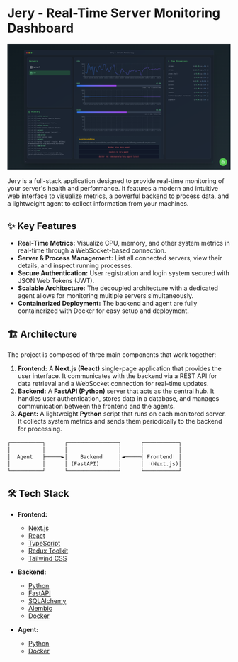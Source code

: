 # Jery - Real-Time Server Monitoring Dashboard

![Jery Dashboard](./img.png)

Jery is a full-stack application designed to provide real-time monitoring of your server's health and performance. It features a modern and intuitive web interface to visualize metrics, a powerful backend to process data, and a lightweight agent to collect information from your machines.

## ✨ Key Features

- **Real-Time Metrics:** Visualize CPU, memory, and other system metrics in real-time through a WebSocket-based connection.
- **Server & Process Management:** List all connected servers, view their details, and inspect running processes.
- **Secure Authentication:** User registration and login system secured with JSON Web Tokens (JWT).
- **Scalable Architecture:** The decoupled architecture with a dedicated agent allows for monitoring multiple servers simultaneously.
- **Containerized Deployment:** The backend and agent are fully containerized with Docker for easy setup and deployment.

## 🏗️ Architecture

The project is composed of three main components that work together:

1.  **Frontend:** A **Next.js (React)** single-page application that provides the user interface. It communicates with the backend via a REST API for data retrieval and a WebSocket connection for real-time updates.
2.  **Backend:** A **FastAPI (Python)** server that acts as the central hub. It handles user authentication, stores data in a database, and manages communication between the frontend and the agents.
3.  **Agent:** A lightweight **Python** script that runs on each monitored server. It collects system metrics and sends them periodically to the backend for processing.

```
┌──────────┐      ┌────────────────┐      ┌───────────┐
│          │      │                │      │           │
│  Agent   ├─────►│    Backend     │◄─────┤ Frontend  │
│          │      │ (FastAPI)      │      │  (Next.js)│
└──────────┘      └────────────────┘      └───────────┘
```

## 🛠️ Tech Stack

- **Frontend:**
  - [Next.js](https://nextjs.org/)
  - [React](https://reactjs.org/)
  - [TypeScript](https://www.typescriptlang.org/)
  - [Redux Toolkit](https://redux-toolkit.js.org/)
  - [Tailwind CSS](https://tailwindcss.com/)

- **Backend:**
  - [Python](https://www.python.org/)
  - [FastAPI](https://fastapi.tiangolo.com/)
  - [SQLAlchemy](https://www.sqlalchemy.org/)
  - [Alembic](https://alembic.sqlalchemy.org/)
  - [Docker](https://www.docker.com/)

- **Agent:**
  - [Python](https://www.python.org/)
  - [Docker](https://www.docker.com/)
